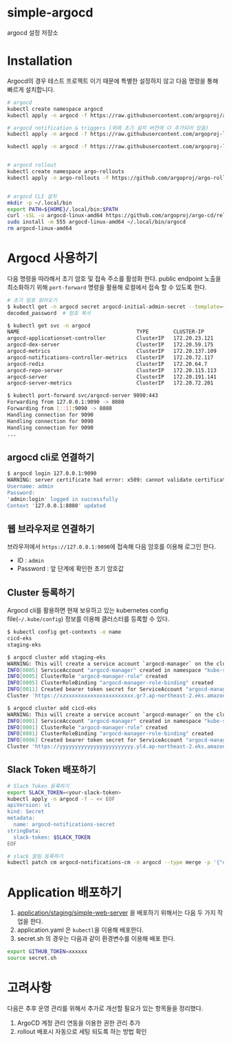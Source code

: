 # simple-argocd
argocd 설정 저장소


# Installation 
Argocd의 경우 테스트 프로젝트 이기 때문에 특별한 설정하지 않고 다음 명령을 통해 빠르게 설치합니다. 

```bash
# argocd 
kubectl create namespace argocd
kubectl apply -n argocd -f https://raw.githubusercontent.com/argoproj/argo-cd/stable/manifests/install.yaml

# argocd notification & triggers (위에 초기 설치 버전에 다 추가되어 있음)
kubectl apply -n argocd -f https://raw.githubusercontent.com/argoproj-labs/argocd-notifications/release-1.0/manifests/install.yaml

kubectl apply -n argocd -f https://raw.githubusercontent.com/argoproj-labs/argocd-notifications/release-1.0/catalog/install.yaml


# argocd rollout
kubectl create namespace argo-rollouts
kubectl apply -n argo-rollouts -f https://github.com/argoproj/argo-rollouts/releases/latest/download/install.yaml


# argocd CLI 설치 
mkdir -p ~/.local/bin
export PATH=${HOME}/.local/bin:$PATH
curl -sSL -o argocd-linux-amd64 https://github.com/argoproj/argo-cd/releases/latest/download/argocd-linux-amd64
sudo install -m 555 argocd-linux-amd64 ~/.local/bin/argocd
rm argocd-linux-amd64
```


# Argocd 사용하기 
다음 명령을 따라해서 초기 암호 및 접속 주소를 활성화 한다. public endpoint 노출을 최소화하기 위해 `port-forward` 명령을 활용해 로컬에서 접속 할 수 있도록 한다. 

```bash
# 초기 암호 읽어오기 
$ kubectl get -n argocd secret argocd-initial-admin-secret --template={{.data.password}} | base64 -d
decoded_password  # 암호 복사  

$ kubectl get svc -n argocd
NAME                                      TYPE        CLUSTER-IP       EXTERNAL-IP   PORT(S)                      AGE
argocd-applicationset-controller          ClusterIP   172.20.23.121    <none>        7000/TCP,8080/TCP            21m
argocd-dex-server                         ClusterIP   172.20.59.175    <none>        5556/TCP,5557/TCP,5558/TCP   21m
argocd-metrics                            ClusterIP   172.20.137.109   <none>        8082/TCP                     21m
argocd-notifications-controller-metrics   ClusterIP   172.20.72.117    <none>        9001/TCP                     21m
argocd-redis                              ClusterIP   172.20.64.7      <none>        6379/TCP                     21m
argocd-repo-server                        ClusterIP   172.20.115.113   <none>        8081/TCP,8084/TCP            21m
argocd-server                             ClusterIP   172.20.191.141   <none>        80/TCP,443/TCP               21m
argocd-server-metrics                     ClusterIP   172.20.72.201    <none>        8083/TCP                     21m

$ kubectl port-forward svc/argocd-server 9090:443
Forwarding from 127.0.0.1:9090 -> 8080
Forwarding from [::1]:9090 -> 8080
Handling connection for 9090
Handling connection for 9090
Handling connection for 9090
...
```

## argocd cli로 연결하기 
```bash
$ argocd login 127.0.0.1:9090
WARNING: server certificate had error: x509: cannot validate certificate for 127.0.0.1 because it doesn't contain any IP SANs. Proceed insecurely (y/n)? y
Username: admin
Password:
'admin:login' logged in successfully
Context '127.0.0.1:8080' updated
```

## 웹 브라우저로 연결하기 
브라우저에서 `https://127.0.0.1:9090`에 접속해 다음 암호를 이용해 로그인 한다. 
- ID : `admin`
- Password : 앞 단계에 확인한 초기 암호값


## Cluster 등록하기 
Argocd cli를 활용하면 현재 보유하고 있는 kubernetes config file(`~/.kube/config`) 정보를 이용해 클러스터를 등록할 수 있다. 
```bash
$ kubectl config get-contexts -o name
cicd-eks
staging-eks

$ argocd cluster add staging-eks
WARNING: This will create a service account `argocd-manager` on the cluster referenced by context `staging-eks` with full cluster level privileges. Do you want to continue [y/N]? y
INFO[0005] ServiceAccount "argocd-manager" created in namespace "kube-system"
INFO[0005] ClusterRole "argocd-manager-role" created
INFO[0005] ClusterRoleBinding "argocd-manager-role-binding" created
INFO[0011] Created bearer token secret for ServiceAccount "argocd-manager"
Cluster 'https://xzxxxxxxxxxxxxxxxxxxxxxx.gr7.ap-northeast-2.eks.amazonaws.com' added

$ argocd cluster add cicd-eks
WARNING: This will create a service account `argocd-manager` on the cluster referenced by context `cicd-eks` with full cluster level privileges. Do you want to continue [y/N]? y
INFO[0001] ServiceAccount "argocd-manager" created in namespace "kube-system"
INFO[0001] ClusterRole "argocd-manager-role" created
INFO[0001] ClusterRoleBinding "argocd-manager-role-binding" created
INFO[0006] Created bearer token secret for ServiceAccount "argocd-manager"
Cluster 'https://yyyyyyyyyyyyyyyyyyyyyyyy.yl4.ap-northeast-2.eks.amazonaws.com' added
```

## Slack Token 배포하기 
```bash
# Slack Token 등록하기
export SLACK_TOKEN=<your-slack-token>
kubectl apply -n argocd -f - << EOF
apiVersion: v1
kind: Secret
metadata:
  name: argocd-notifications-secret
stringData:
  slack-token: $SLACK_TOKEN
EOF

# slack 알림 등록하기
kubectl patch cm argocd-notifications-cm -n argocd --type merge -p '{"data": {"service.slack": "{ token: $slack-token }" }}'
```

# Application 배포하기 
1. [application/staging/simple-web-server](application/staging/simple-web-server) 을 배포하기 위해서는 다음 두 가지 작업을 한다. 
  1. application.yaml 은 `kubectl`을 이용해 배포한다. 
  2. secret.sh 의 경우는 다음과 같이 환경변수를 이용해 배포 한다. 
  ```bash
  export GITHUB_TOKEN=xxxxxx
  source secret.sh
  ```

# 고려사항 
다음은 추후 운영 관리를 위해서 추가로 개선할 필요가 있는 항목들을 정리했다. 

1. ArgoCD 계정 관리 연동을 이용한 권한 관리 추가
2. rollout 배포시 자동으로 세팅 되도록 하는 방법 확인 


